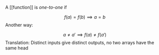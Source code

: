 A [[function]] is *one-to-one* if 

$$
f(a) = f(b) \implies a = b
$$
Another way:

$$
a \not = a' \implies f(a) \not = f(a')
$$
Translation: Distinct inputs give distinct outputs, no two arrays have the same head

